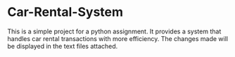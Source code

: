 # Car-Rental-System

This is a simple project for a python assignment. It provides a system that handles car rental transactions with more efficiency. The changes made will be displayed in the text files attached.
